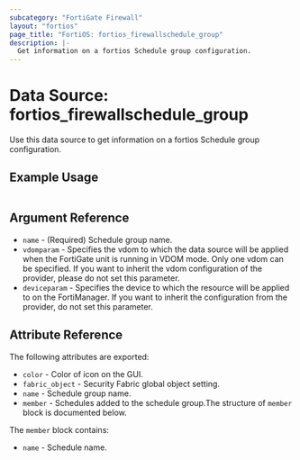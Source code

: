 ```yaml
---
subcategory: "FortiGate Firewall"
layout: "fortios"
page_title: "FortiOS: fortios_firewallschedule_group"
description: |-
  Get information on a fortios Schedule group configuration.
---
```


# Data Source: fortios_firewallschedule_group
Use this data source to get information on a fortios Schedule group configuration.


## Example Usage

```hcl

```

## Argument Reference

* `name` - (Required) Schedule group name.
* `vdomparam` - Specifies the vdom to which the data source will be applied when the FortiGate unit is running in VDOM mode. Only one vdom can be specified. If you want to inherit the vdom configuration of the provider, please do not set this parameter.
* `deviceparam` - Specifies the device to which the resource will be applied to on the FortiManager. If you want to inherit the configuration from the provider, do not set this parameter.

## Attribute Reference

The following attributes are exported:

* `color` - Color of icon on the GUI.
* `fabric_object` - Security Fabric global object setting.
* `name` - Schedule group name.
* `member` - Schedules added to the schedule group.The structure of `member` block is documented below.

The `member` block contains:

* `name` - Schedule name.
